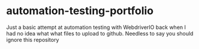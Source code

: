 # automation-testing-portfolio

Just a basic attempt at automation testing with WebdriverIO back when I had no idea what what files to upload to github. Needless to say you should ignore this repository
